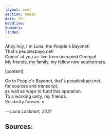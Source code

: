 ```yaml
---
layout: post
section: media
date: 20--
headline:
summary:
lindex:
---
```

Ahoy hoy, I'm Luna, the People's Bayonet!  
That's peoplesbayo.net!  
Comin' at you as-live from occupied Georgia!  
My friends, my family, my fellow new southerners.  

[content]

Go to People's Bayonet, that's peoplesbayo.net,  
for sources and transcript,  
as well as ways to fund this operation.  
To a working unity, my friends.  
Solidarity forever. ✊

*-- Luna Lockhart, 2021*

## Sources:

